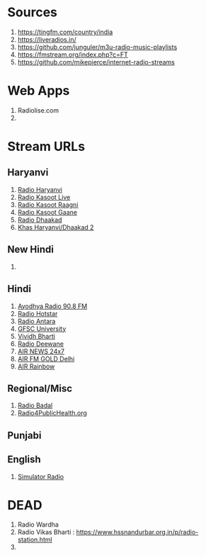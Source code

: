 # Sources
1. https://tingfm.com/country/india
2. https://liveradios.in/
3. https://github.com/junguler/m3u-radio-music-playlists
4. https://fmstream.org/index.php?c=FT
5. https://github.com/mikepierce/internet-radio-streams

# Web Apps
1. Radiolise.com
2. 

# Stream URLs
## Haryanvi
1. [Radio Haryanvi](http://weareharyanvi.com:8000/listen)
2. [Radio Kasoot Live](https://azuracast.radiokasoot.com/radio/8000/listen)
3. [Radio Kasoot Raagni](https://azuracast.radiokasoot.com/radio/8010/raagni)
4. [Radio Kasoot Gaane](https://azuracast.radiokasoot.com/radio/8020/songs)
5.  [Radio Dhaakad](https://radiodhaakad.com:8000/live)
6.  [Khas Haryanvi/Dhaakad 2](https://radiodhaakad.com:8000/live2?type=.mp3)

## New Hindi
1.



## Hindi
1. [Ayodhya Radio 90.8 FM](https://sonic.onlineaudience.co.uk/8206/stream)
2. [Radio Hotstar](https://mars.streamerr.co/8164/stream)
3. [Radio Antara](https://stream-140.zeno.fm/zyxm3y2hr0hvv)
4. [GFSC University](https://gsfcuradio.stacknyu.tech:8000/radio.mp3)
5. [Vividh Bharti](https://air.pc.cdn.bitgravity.com/air/live/pbaudio001/chunklist.m3u8)
6. [Radio Deewane](https://stream-159.zeno.fm/rm4i9pdex3cuv)
7. [AIR NEWS 24x7](https://airhlspush.pc.cdn.bitgravity.com/httppush/hlspbaudio002/hlspbaudio00264kbps.m3u8)
8. [AIR FM GOLD Delhi](https://airhlspush.pc.cdn.bitgravity.com/httppush/hlspbaudio005/hlspbaudio00564kbps.m3u8)
9. [AIR Rainbow](https://airhlspush.pc.cdn.bitgravity.com/httppush/hlspbaudio004/hlspbaudio00464kbps.m3u8)









## Regional/Misc
1. [Radio Badal](https://str3.openstream.co/1717)
2. [Radio4PublicHealth.org](https://cast4.my-control-panel.com/proxy/demo4usv/live)

## Punjabi



## English
1. [Simulator Radio](https://simulatorradio.stream/stream)

# DEAD
1. Radio Wardha
2. Radio Vikas Bharti : https://www.hssnandurbar.org.in/p/radio-station.html
3. 